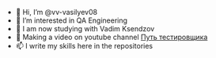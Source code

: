 - 👋 Hi, I’m @vv-vasilyev08
- 👀 I’m interested in QA Engineering
- 🌱 I am now studying with Vadim Ksendzov
- 💞️ Making a video on youtube channel [Путь тестировщика](https://www.youtube.com/channel/UCiY0YvESxZ8yuvlDFKCNkDw)
- 📫 I write my skills here in the repositories

<!---
vv-vasilyev08/vv-vasilyev08 is a ✨ special ✨ repository because its `README.md` (this file) appears on your GitHub profile.
You can click the Preview link to take a look at your changes.
--->
